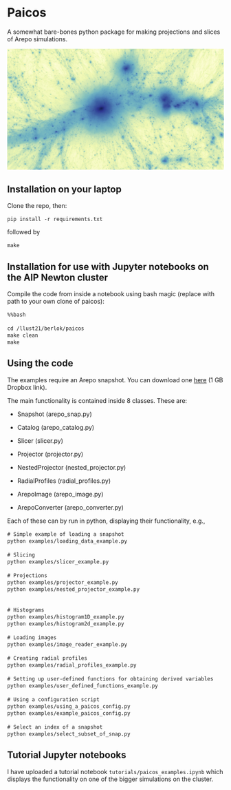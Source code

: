 # Paicos

A somewhat bare-bones python package for making projections and slices of
Arepo simulations.

<img src="images/Z24_snap130_wide_projection_notnested.jpg" width="auto">


## Installation on your laptop

Clone the repo, then:

```
pip install -r requirements.txt
```
followed by
```
make
```

## Installation for use with Jupyter notebooks on the AIP Newton cluster

Compile the code from inside a notebook using bash magic (replace with
path to your own clone of paicos):

```
%%bash

cd /llust21/berlok/paicos
make clean
make
```

## Using the code

The examples require an Arepo snapshot. You can download one [here](https://www.dropbox.com/sh/xdmqpc72jprtfs7/AADTmM12Zqc4K5--R5OTb4oCa?dl=0) (1 GB Dropbox link).

The main functionality is contained inside 8 classes. These are:

- Snapshot (arepo_snap.py)

- Catalog (arepo_catalog.py)

- Slicer (slicer.py)

- Projector (projector.py)

- NestedProjector (nested_projector.py)

- RadialProfiles (radial_profiles.py)

- ArepoImage (arepo_image.py)

- ArepoConverter (arepo_converter.py)

Each of these can by run in python, displaying their functionality, e.g.,

```
# Simple example of loading a snapshot
python examples/loading_data_example.py

# Slicing
python examples/slicer_example.py

# Projections
python examples/projector_example.py
python examples/nested_projector_example.py


# Histograms
python examples/histogram1D_example.py
python examples/histogram2d_example.py

# Loading images
python examples/image_reader_example.py

# Creating radial profiles
python examples/radial_profiles_example.py

# Setting up user-defined functions for obtaining derived variables
python examples/user_defined_functions_example.py

# Using a configuration script
python examples/using_a_paicos_config.py
python examples/example_paicos_config.py

# Select an index of a snapshot
python examples/select_subset_of_snap.py
```

## Tutorial Jupyter notebooks

I have uploaded a tutorial notebook `tutorials/paicos_examples.ipynb` which
displays the functionality on one of the bigger simulations on the cluster.

